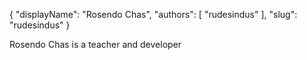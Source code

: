 {
    "displayName": "Rosendo Chas",
    "authors": [ "rudesindus" ],
    "slug": "rudesindus"
}

Rosendo Chas is a teacher and developer
